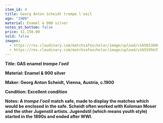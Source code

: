 ```yaml
---
item_id: 4
title: Georg Anton Scheidt trompe l'oeil
age: "1900"
material: Enamel & 900 silver
notes_at_bottom: false
price: $1,150.00
sold: false
images:
  - https://res.cloudinary.com/matchsafescholar/image/upload/v1656538809/GAS1.jpg
  - https://res.cloudinary.com/matchsafescholar/image/upload/v1655956354/sales/gas4.jpg
---
```

**Title:		GAS enamel *trompe l'oeil*** 

**Material: 	Enamel & 900 silver**

**Maker: 	        Georg Anton Scheidt, Vienna, Austria, c.1900**

**Condition: 	Excellent condition**

**Notes: 	A *trompe l'oeil* match safe, made to display the matches which would be enclosed in the safe. Scheidt often worked with Koloman Moser and the other Jugenstil artists. Jugendstil (which means youth style) started in the 1890s and ended after WWI.**